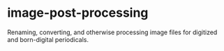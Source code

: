 # image-post-processing

Renaming, converting, and otherwise processing image files for digitized and born-digital periodicals. 
